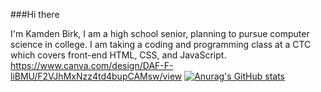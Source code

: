 ###Hi there

I'm Kamden Birk, I am a high school senior, planning to pursue computer science in college. I am taking a coding and programming class at a CTC which covers front-end HTML, CSS, and JavaScript.
https://www.canva.com/design/DAF-F-liBMU/F2VJhMxNzz4td4bupCAMsw/view
[![Anurag's GitHub stats](https://github-readme-stats.vercel.app/api?username=KamdenBirk)](https://github.com/anuraghazra/github-readme-stats)

